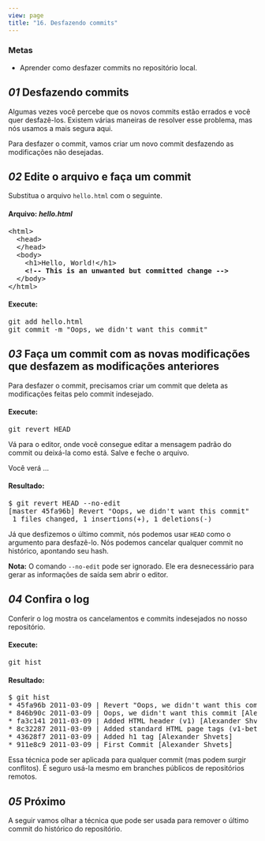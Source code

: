 ```yaml
---
view: page
title: "16. Desfazendo commits"
---
```


<h3>Metas</h3>

<ul><li>Aprender como desfazer commits no repositório local.</li></ul>

<h2><em>01</em> Desfazendo commits</h2>

<p>Algumas vezes você percebe que os novos commits estão errados e você quer desfazê-los. Existem várias maneiras de resolver esse problema, mas nós usamos a mais segura aqui.</p>

<p>Para desfazer o commit, vamos criar um novo commit desfazendo as modificações não desejadas.</p>

<h2><em>02</em> Edite o arquivo e faça um commit</h2>

<p>Substitua o arquivo <code>hello.html</code> com o seguinte.</p>

<h4 class="h4-pre">Arquivo: <em>hello.html</em></h4>

<pre class="file">&lt;html&gt;
  &lt;head&gt;
  &lt;/head&gt;
  &lt;body&gt;
    &lt;h1&gt;Hello, World!&lt;/h1&gt;
    <strong>&lt;!-- This is an unwanted but committed change --&gt;</strong>
  &lt;/body&gt;
&lt;/html&gt;</pre>

<h4 class="h4-pre">Execute:</h4>

<pre class="instructions">git add hello.html
git commit -m "Oops, we didn't want this commit"</pre>

<h2><em>03</em> Faça um commit com as novas modificações que desfazem as modificações anteriores</h2>

<p>Para desfazer o commit, precisamos criar um commit que deleta as modificações feitas pelo commit indesejado.</p>

<h4 class="h4-pre">Execute:</h4>

<pre class="instructions">git revert HEAD</pre>

<p>Vá para o editor, onde você consegue editar a mensagem padrão do commit ou deixá-la como está. Salve e feche o arquivo.</p>

<p>Você verá &#8230;</p>

<h4 class="h4-pre">Resultado:</h4>

<pre class="sample">$ git revert HEAD --no-edit
[master 45fa96b] Revert "Oops, we didn't want this commit"
 1 files changed, 1 insertions(+), 1 deletions(-)</pre>

<p>Já que desfizemos o último commit, nós podemos usar <code>HEAD</code> como o argumento para desfazê-lo. Nós podemos cancelar qualquer commit no histórico, apontando seu hash.</p>

<p class="note"><strong>Nota:</strong> O comando <code>--no-edit</code> pode ser ignorado. Ele era desnecessário para gerar as informações de saída sem abrir o editor.</p>

<h2><em>04</em> Confira o log</h2>

<p>Conferir o log mostra os cancelamentos e commits indesejados no nosso repositório.</p>

<h4 class="h4-pre">Execute:</h4>

<pre class="instructions">git hist</pre>

<h4 class="h4-pre">Resultado:</h4>

<pre class="sample">$ git hist
* 45fa96b 2011-03-09 | Revert "Oops, we didn't want this commit" (HEAD, master) [Alexander Shvets]
* 846b90c 2011-03-09 | Oops, we didn't want this commit [Alexander Shvets]
* fa3c141 2011-03-09 | Added HTML header (v1) [Alexander Shvets]
* 8c32287 2011-03-09 | Added standard HTML page tags (v1-beta) [Alexander Shvets]
* 43628f7 2011-03-09 | Added h1 tag [Alexander Shvets]
* 911e8c9 2011-03-09 | First Commit [Alexander Shvets]</pre>

<p>Essa técnica pode ser aplicada para qualquer commit (mas podem surgir conflitos). É seguro usá-la mesmo em branches públicos de repositórios remotos.</p>

<h2><em>05</em> Próximo</h2>

<p>A seguir vamos olhar a técnica que pode ser usada para remover o último commit do histórico do repositório.</p>
